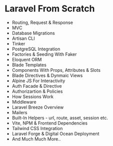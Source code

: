 # Laravel From Scratch

-   Routing, Request & Response
-   MVC
-   Database Migrations
-   Artisan CLI
-   Tinker
-   PostgreSQL Integration
-   Factories & Seeding With Faker
-   Eloquent ORM
-   Blade Templates
-   Components With Props, Attributes & Slots
-   Blade Directives & Dynmaic Views
-   Alpine JS For Interactivity
-   Auth Facade & Directive
-   Authorizartion & Policies
-   How Sessions Work
-   Middleware
-   Laravel Breeze Overview
-   Mailers
-   Built-In Helpers - url, route, asset, session etc.
-   Vite, NPM & Frontend Dependencies
-   Tailwind CSS Integration
-   Laravel Forge & Digital Ocean Deployment
-   And Much Much More..
